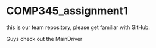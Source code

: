 # COMP345_assignment1

this is our team repository, please get familiar with GitHub.


Guys check out the MainDriver
